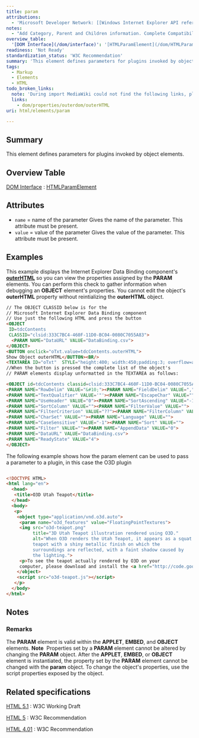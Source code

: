 ```yaml
---
title: param
attributions:
  - 'Microsoft Developer Network: [[Windows Internet Explorer API reference](http://msdn.microsoft.com/en-us/library/ie/hh828809%28v=vs.85%29.aspx) Article]'
notes:
  - "Add Category, Parent and Children information. Complete Compatibility table. Complete HTML information subsection.\nAdd history information."
overview_table:
  '[DOM Interface](/dom/interface)': '[HTMLParamElement](/dom/HTMLParamElement)'
readiness: 'Not Ready'
standardization_status: 'W3C Recommendation'
summary: 'This element defines parameters for plugins invoked by object elements.'
tags:
  - Markup
  - Elements
  - HTML
todo_broken_links:
  note: 'During import MediaWiki could not find the following links, please fix and adjust this list.'
  links:
    - dom/properties/outerdom/outerHTML
uri: html/elements/param

---
```

## Summary

This element defines parameters for plugins invoked by object elements.

## Overview Table

[DOM Interface](/dom/interface)
:   [HTMLParamElement](/dom/HTMLParamElement)

## Attributes

-   `name` = name of the parameter
    Gives the name of the parameter.
    This attribute must be present.
-   `value` = value of the parameter
    Gives the value of the parameter.
    This attribute must be present.

## Examples

This example displays the Internet Explorer Data Binding component's [**outerHTML**](/w/index.php?title=dom/properties/outerdom/outerHTML&action=edit&redlink=1) so you can view the properties assigned by the **PARAM** elements. You can perform this check to gather information when debugging an **OBJECT** element's properties. You cannot edit the object's **outerHTML** property without reintializing the **outerHTML** object.

``` html
// The OBJECT CLASSID below is for the
// Microsoft Internet Explorer Data Binding component
// Use just the following HTML and press the button
<OBJECT
 ID=tdcContents
 CLASSID="clsid:333C7BC4-460F-11D0-BC04-0080C7055A83">
  <PARAM NAME="DataURL" VALUE="DataBinding.csv">
</OBJECT>
<BUTTON onclick="oTxt.value=tdcContents.outerHTML">
Show Object outerHTML</BUTTON><BR/>
<TEXTAREA ID="oTxt"  STYLE="height:400; width:450;padding:3; overflow=auto;"> </TEXTAREA>
//When the button is pressed the complete list of the object's
// PARAM elements display unformatted in the TEXTAREA as follows:

<OBJECT id=tdcContents classid=clsid:333C7BC4-460F-11D0-BC04-0080C7055A83>
<PARAM NAME="RowDelim" VALUE="&#10;"><PARAM NAME="FieldDelim" VALUE=",">
<PARAM NAME="TextQualifier" VALUE='"'><PARAM NAME="EscapeChar" VALUE="">
<PARAM NAME="UseHeader" VALUE="0"><PARAM NAME="SortAscending" VALUE="-1">
<PARAM NAME="SortColumn" VALUE=""><PARAM NAME="FilterValue" VALUE="">
<PARAM NAME="FilterCriterion" VALUE="??"><PARAM NAME="FilterColumn" VALUE="">
<PARAM NAME="CharSet" VALUE=""><PARAM NAME="Language" VALUE="">
<PARAM NAME="CaseSensitive" VALUE="-1"><PARAM NAME="Sort" VALUE="">
<PARAM NAME="Filter" VALUE=""><PARAM NAME="AppendData" VALUE="0">
<PARAM NAME="DataURL" VALUE="DataBinding.csv">
<PARAM NAME="ReadyState" VALUE="4">
</OBJECT>
```

The following example shows how the param element can be used to pass a parameter to a plugin, in this case the O3D plugin

``` html

<!DOCTYPE HTML>
<html lang="en">
  <head>
   <title>O3D Utah Teapot</title>
  </head>
  <body>
   <p>
    <object type="application/vnd.o3d.auto">
     <param name="o3d_features" value="FloatingPointTextures">
     <img src="o3d-teapot.png"
          title="3D Utah Teapot illustration rendered using O3D."
          alt="When O3D renders the Utah Teapot, it appears as a squat
          teapot with a shiny metallic finish on which the
          surroundings are reflected, with a faint shadow caused by
          the lighting.">
     <p>To see the teapot actually rendered by O3D on your
     computer, please download and install the <a href="http://code.google.com/apis/o3d/docs/gettingstarted.html#install">O3D plugin</a>.</p>
    </object>
    <script src="o3d-teapot.js"></script>
   </p>
  </body>
</html>
```

## Notes

### Remarks

The **PARAM** element is valid within the **APPLET**, **EMBED**, and **OBJECT** elements. **Note**  Properties set by a **PARAM** element cannot be altered by changing the **PARAM** object. After the **APPLET**, **EMBED**, or **OBJECT** element is instantiated, the property set by the **PARAM** element cannot be changed with the **param** object. To change the object's properties, use the script properties exposed by the object.

## Related specifications

[HTML 5.1](http://www.w3.org/TR/html51/embedded-content.html#the-param-element)
:   W3C Working Draft

[HTML 5](http://www.w3.org/TR/html5/embedded-content-0.html#the-param-element)
:   W3C Recommendation

[HTML 4.01](http://www.w3.org/TR/html401/struct/objects.html#edef-PARAM)
:   W3C Recommendation
